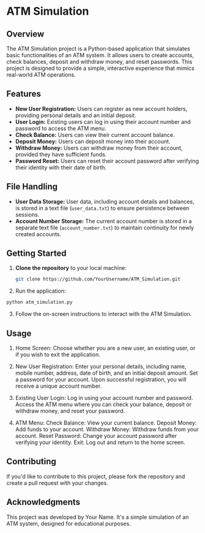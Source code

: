 # ATM Simulation

## Overview

The ATM Simulation project is a Python-based application that simulates basic functionalities of an ATM system. It allows users to create accounts, check balances, deposit and withdraw money, and reset passwords. This project is designed to provide a simple, interactive experience that mimics real-world ATM operations.

## Features

- **New User Registration:** Users can register as new account holders, providing personal details and an initial deposit.
- **User Login:** Existing users can log in using their account number and password to access the ATM menu.
- **Check Balance:** Users can view their current account balance.
- **Deposit Money:** Users can deposit money into their account.
- **Withdraw Money:** Users can withdraw money from their account, provided they have sufficient funds.
- **Password Reset:** Users can reset their account password after verifying their identity with their date of birth.

## File Handling

- **User Data Storage:** User data, including account details and balances, is stored in a text file (`user_data.txt`) to ensure persistence between sessions.
- **Account Number Storage:** The current account number is stored in a separate text file (`account_number.txt`) to maintain continuity for newly created accounts.

## Getting Started

1. **Clone the repository** to your local machine:
   ```bash
   git clone https://github.com/YourUsername/ATM_Simulation.git
   ```
2. Run the application:
```bash
python atm_simulation.py
```
3. Follow the on-screen instructions to interact with the ATM Simulation.

## Usage
1. Home Screen:
Choose whether you are a new user, an existing user, or if you wish to exit the application.

2. New User Registration:
Enter your personal details, including name, mobile number, address, date of birth, and an initial deposit amount.
Set a password for your account.
Upon successful registration, you will receive a unique account number.

3. Existing User Login:
Log in using your account number and password.
Access the ATM menu where you can check your balance, deposit or withdraw money, and reset your password.

4. ATM Menu:
Check Balance: View your current balance.
Deposit Money: Add funds to your account.
Withdraw Money: Withdraw funds from your account.
Reset Password: Change your account password after verifying your identity.
Exit: Log out and return to the home screen.

## Contributing
If you'd like to contribute to this project, please fork the repository and create a pull request with your changes.

## Acknowledgments
This project was developed by Your Name. It's a simple simulation of an ATM system, designed for educational purposes.
